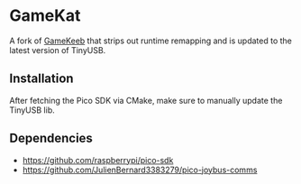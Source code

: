 # GameKat

A fork of [GameKeeb](https://github.com/JonnyHaystack/GameKeeb-firmware) that strips out runtime remapping and is updated to the latest version of TinyUSB.

## Installation

After fetching the Pico SDK via CMake, make sure to manually update the TinyUSB lib.

## Dependencies

- https://github.com/raspberrypi/pico-sdk
- https://github.com/JulienBernard3383279/pico-joybus-comms
